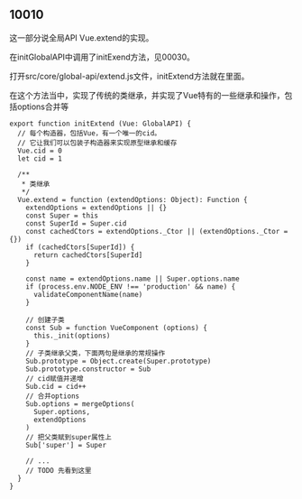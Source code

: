 ## 10010
这一部分说全局API Vue.extend的实现。

在initGlobalAPI中调用了initExend方法，见00030。

打开src/core/global-api/extend.js文件，initExtend方法就在里面。

在这个方法当中，实现了传统的类继承，并实现了Vue特有的一些继承和操作，包括options合并等
````
export function initExtend (Vue: GlobalAPI) {
  // 每个构造器，包括Vue，有一个唯一的cid。
  // 它让我们可以包装子构造器来实现原型继承和缓存
  Vue.cid = 0
  let cid = 1

  /**
   * 类继承
   */
  Vue.extend = function (extendOptions: Object): Function {
    extendOptions = extendOptions || {}
    const Super = this
    const SuperId = Super.cid
    const cachedCtors = extendOptions._Ctor || (extendOptions._Ctor = {})
    if (cachedCtors[SuperId]) {
      return cachedCtors[SuperId]
    }

    const name = extendOptions.name || Super.options.name
    if (process.env.NODE_ENV !== 'production' && name) {
      validateComponentName(name)
    }

    // 创建子类
    const Sub = function VueComponent (options) {
      this._init(options)
    }
    // 子类继承父类，下面两句是继承的常规操作
    Sub.prototype = Object.create(Super.prototype)
    Sub.prototype.constructor = Sub
    // cid赋值并递增
    Sub.cid = cid++
    // 合并options
    Sub.options = mergeOptions(
      Super.options,
      extendOptions
    )
    // 把父类赋到super属性上
    Sub['super'] = Super

    // ...
    // TODO 先看到这里
  }
}
````





